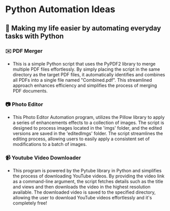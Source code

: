 # Python Automation Ideas

## 🚀 Making my life easier by automating everyday tasks with Python 

### ✉️ PDF Merger

* This is a simple Python script that uses the PyPDF2 library to merge multiple PDF files effortlessly. By simply placing the script in the same directory as the target PDF files, it automatically identifies and combines all PDFs into a single file named "Combined.pdf". This streamlined approach enhances efficiency and simplifies the process of merging PDF documents.

### 📷 Photo Editor

* This Photo Editor Automation program, utilizes the Pillow library to apply a series of enhancements effects to a collection of images. The script is designed to process images located in the 'imgs' folder, and the edited versions are saved in the 'editedImgs' folder. The script streamlines the editing process, allowing users to easily apply a consistent set of modifications to a batch of images.

### 📹 Youtube Video Downloader

* This program is powered by the Pytube library in Python and simplifies the process of downloading YouTube videos. By providing the video link as a command-line argument, the script fetches details such as the title and views and then downloads the video in the highest resolution available. The downloaded video is saved to the specified directory, allowing the user to download YouTube videos effortlessly and it's completely free!
 
